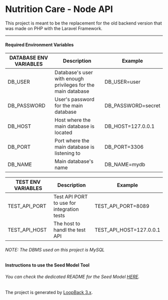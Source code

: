 # Nutrition Care - Node API

This project is meant to be the replacement for the old backend version that was made on PHP with the Laravel Framework.
___
#### Required Environment Variables

| DATABASE ENV VARIABLES | Description |  Example |
| ------ | ------ | ------ | 
| DB_USER | Database's user with enough privileges for the main database | DB_USER=user |
| DB_PASSWORD | User's password for the main database | DB_PASSWORD=secret |
| DB_HOST | Host where the main database is located | DB_HOST=127.0.0.1 |
| DB_PORT | Port where the main database is listening to | DB_PORT=3306 |
| DB_NAME | Main database's name | DB_NAME=mydb |

| TEST ENV VARIABLES | Description |  Example |
| ------ | ------ | ------ | 
| TEST_API_PORT | Test API PORT to use for integration tests | TEST_API_PORT=8089 |
| TEST_API_HOST | The host to handl the test API | TEST_API_HOST=127.0.0.1 |

###### NOTE: The DBMS used on this project is MySQL

#### Instructions to use the Seed Model Tool
###### You can check the dedicated README for the Seed Model [HERE](https://github.com/marcos8896/nutrition-care-node-api/blob/develop/dev/seeds/README.MD).
The project is generated by [LoopBack 3.x](http://loopback.io).